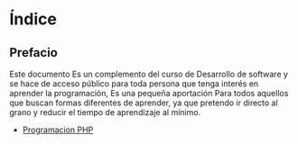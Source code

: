 # Índice
## Prefacio
Este documento Es un complemento del curso de Desarrollo de software y se hace de acceso público para toda persona que tenga interés en aprender la programación, Es una pequeña aportación Para todos aquellos que buscan formas diferentes de aprender, ya que pretendo ir directo al grano y reducir el tiempo de aprendizaje al mínimo.
- [Programacion PHP](https://github.com/refudhys/Curso-de-Inicio-PHP/blob/master/Programaci%C3%B3n%20PHP/Introducción.md "Programación PHP")


        